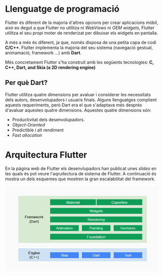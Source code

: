 <!-- TITLE: Curiositats -->
# Llenguatge de programació
Flutter és diferent de la majoria d'altres opcions per crear aplicacions mòbil, això es degut a que Flutter no utilitza ni *WebViews* ni *OEM widgets*, Flutter utilitza el seu propi moter de renderizat per dibuixar els widgets en pantalla.

A més a més és diferent, ja que, només disposa de una petita capa de codi **C/C++**. Flutter implementa la majoria del seu sistema (navegació gestual, animamació, framework ...) amb **Dart**.

Més concretament Flutter s'ha construit amb les següents tecnologies: **C, C++, Dart, and Skia (a 2D rendering engine)**

## Per què Dart?

Flutter utilitza quatre dimensions per avaluar i considerar les necessitats dels autors, desenvolupadors i usuaris finals. Alguns llenguatges complient aquests requeriments, però Dart era el que s'adaptava més després d'avaluar aquestes quatre dimensions. Aquestes quatre dimensions són:

- Productivitat dels desenvolupadors.
- *Object-Oriented*
- Predictible i alt rendiment
- *Fast allocation*

# Arquitectura Flutter
En la pàgina web de Flutter els desenvlupadors han publicat unes *slides* en les quals és pot veure l'aqruitectura de sistema de Flutter. 
A continuació és mostra un dels esquemes que mostren la gran escalabilitat del framework.

![Arch Flutter](/uploads/arch-flutter.png "Arch Flutter")